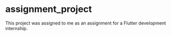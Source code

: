 # assignment_project

This project was assigned to me as an assignment for a Flutter development internship.

